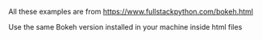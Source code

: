 All these examples are from https://www.fullstackpython.com/bokeh.html

Use the same Bokeh version installed in your machine inside html files